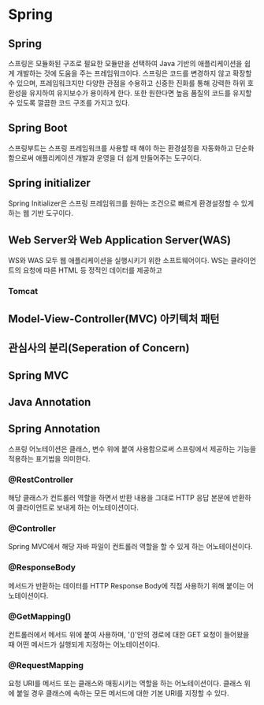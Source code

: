 # Spring
## Spring
스프링은 모듈화된 구조로 필요한 모듈만을 선택하여 Java 기반의 애플리케이션을 쉽게 개발하는 것에 도움을 주는 프레임워크이다. 스프링은 코드를 변경하지 않고 확장할 수 있으며, 프레임워크지만 다양한 관점을 수용하고 신중한 진화를 통해 강력한 하위 호환성을 유지하여 유지보수가 용이하게 한다.
또한 원한다면 높음 품질의 코드를 유지할 수 있도록 깔끔한 코드 구조를 가지고 있다.

## Spring Boot
스프링부트는 스프링 프레임워크를 사용할 때 해야 하는 환경설정을 자동화하고 단순화함으로써 애플리케이션 개발과 운영을 더 쉽게 만들어주는 도구이다.
## Spring initializer
Spring Initializer은 스프링 프레임워크를 원하는 조건으로 빠르게 환경설정할 수 있게 하는 웹 기반 도구이다.
## Web Server와 Web Application Server(WAS)
WS와 WAS 모두 웹 애플리케이션을 실행시키기 위한 소프트웨어이다. WS는 클라이언트의 요청에 따른 HTML 등 정적인 데이터를 제공하고 
### Tomcat
## Model-View-Controller(MVC) 아키텍처 패턴
## 관심사의 분리(Seperation of Concern)
## Spring MVC
## Java Annotation
## Spring Annotation
스프링 어노테이션은 클래스, 변수 위에 붙여 사용함으로써 스프링에서 제공하는 기능을 적용하는 표기법을 의미한다. 
### @RestController
해당 클래스가 컨트롤러 역할을 하면서 반환 내용을 그대로 HTTP 응답 본문에 반환하여 클라이언트로 보내게 하는 어노테이션이다. 
### @Controller
Spring MVC에서 해당 자바 파일이 컨트롤러 역할을 할 수 있게 하는 어노테이션이다.
### @ResponseBody
메서드가 반환하는 데이터를 HTTP Response Body에 직접 사용하기 위해 붙이는 어노테이션이다.
### @GetMapping()
컨트롤러에서 메서드 위에 붙여 사용하며, '()'안의 경로에 대한 GET 요청이 들어왔을 때 어떤 메서드가 실행되게 지정하는 어노테이션이다.
### @RequestMapping
요청 URI를 메서드 또는 클래스와 매핑시키는 역할을 하는 어노테이션이다. 클래스 위에 붙일 경우 클래스에 속하는 모든 메서드에 대한 기본 URI를 지정할 수 있다.
